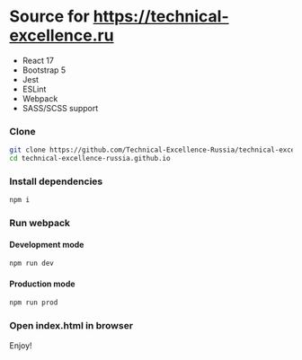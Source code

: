 # Source for https://technical-excellence.ru

 - React 17
 - Bootstrap 5
 - Jest
 - ESLint
 - Webpack
 - SASS/SCSS support

### Clone
```sh
git clone https://github.com/Technical-Excellence-Russia/technical-excellence-russia.github.io.git
cd technical-excellence-russia.github.io
```

### Install dependencies
```sh
npm i
```

### Run webpack

#### Development mode
```sh
npm run dev
```
#### Production mode
```sh
npm run prod
```

### Open index.html in browser

Enjoy!